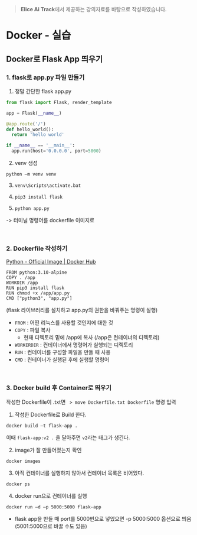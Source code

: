 > **Elice Ai Track**에서 제공하는 강의자료를 바탕으로 작성하였습니다.

# Docker - 실습

## Docker로 Flask App 띄우기

### 1. flask로 app.py 파일 만들기

1. 정말 간단한 flask app.py

```py
from flask import Flask, render_template

app = Flask(__name__)

@app.route('/')
def hello_world():
  return 'hello world'

if __name__ == '__main__':
  app.run(host='0.0.0.0', port=5000)
```

2. venv 생성

`python –m venv venv`

3. `venv\Scripts\activate.bat`

4. `pip3 install flask`

5. `python app.py `

-> 터미널 명령어를 dockerfile 이미지로

<br>

### 2. Dockerfile 작성하기

[Python - Official Image | Docker Hub](https://hub.docker.com/_/python)

```
FROM python:3.10-alpine
COPY . /app
WORKDIR /app
RUN pip3 install flask
RUN chmod +x /app/app.py
CMD ["python3", "app.py"]
```

(flask 라이브러리를 설치하고
app.py의 권한을 바꿔주는 명령이
실행)

- `FROM` : 어떤 리눅스를 사용할
  것인지에 대한 것
- `COPY` : 파일 복사
  - 현재 디렉토리 밑에 /app에 복사 (/app은 컨테이너의 디렉토리)
- `WORKERDIR` : 컨테이너에서 명령어가 실행되는 디렉토리
- `RUN` : 컨테이너를 구성할 파일을
  만들 때 사용
- `CMD` : 컨테이너가 실행된 후에 실행할 명령어

<br>

### 3. Docker build 후 Container로 띄우기

작성한 Dockerfile이 .txt면 ` > move Dockerfile.txt Dockerfile` 명령 입력

1. 작성한 Dockerfile로 Build 한다.

`docker build –t flask-app .`

이때 `flask-app:v2 .` 을 달아주면 `v2`라는 태그가 생긴다.

2. image가 잘 만들어졌는지 확인

`docker images`

3. 아직 컨테이너를 실행하지 않아서 컨테이너 목록은 비어있다.

`docker ps`

4. docker run으로 컨테이너를 실행

`docker run –d –p 5000:5000 flask-app`

- flask app을 만들 때 port를 5000번으로 넣었으면 -p 5000:5000 옵션으로 띄움
  (5001:5000으로 바꿀 수도 있음)

